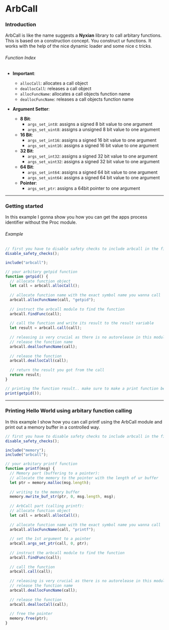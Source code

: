 # ArbCall

### Introduction

ArbCall is like the name suggests a **Nyxian** library to call arbitary functions. This is based on a construction concept. You construct ur functions. It works with the help of the nice dynamic loader and some nice c tricks.



###### Function Index

- **Important**:
  
  - `allocCall`: allocates a call object
  - `deallocCall`: releases a call object
  - `allocFuncName`: allocates a call objects function name
  - `deallocFuncName`: releases a call objects function name
  
- **Argument Setter**:
  
  - **8 Bit**:
    - `args_set_int8`: assigns a signed 8 bit value to one argument
    - `args_set_uint8`: assigns a unsigned 8 bit value to one argument
  - **16 Bit**:
    - `args_set_int16`: assigns a signed 16 bit value to one argument
    - `args_set_uint16`: assigns a signed 16 bit value to one argument
  - **32 Bit**:
    - `args_set_int32`: assigns a signed 32 bit value to one argument
    - `args_set_uint32`: assigns a signed 32 bit value to one argument
  - **64 Bit**:
    - `args_set_int64`: assigns a signed 64 bit value to one argument
    - `args_set_uint64`: assigns a signed 64 bit value to one argument
  - **Pointer**:
    - `args_set_ptr`: assigns a 64bit pointer to one argument
  
  

***

### Getting started

In this example I gonna show you how you can get the apps process identifier without the Proc module.

###### Example

```js
// first you have to disable safety checks to include arbcall in the first place
disable_safety_checks();

include("arbcall");

// your arbitary getpid function
function getpid() {
  // allocate function object
  let call = arbcall.allocCall();
  
  // allocate function name with the exact symbol name you wanna call
  arbcall.allocFuncName(call, "getpid");
  
  // instruct the arbcall module to find the function
  arbcall.findFunc(call);
  
  // call the function and write its result to the result variable
  let result = arbcall.call(call);
  
  // releasing is very crucial as there is no autorelease in this module for now
  // release the function name
  arbcall.deallocFuncName(call);
  
  // release the function
  arbcall.deallocCall(call);
  
  // return the result you got from the call
  return result;
}

// printing the function result.. make sure to make a print function before hand
print(getpid());
```

***

### Printing Hello World using arbitary function calling

In this example I show how you can call printf using the ArbCall module and print out a memory buffer in a controlled way.

```js
// first you have to disable safety checks to include arbcall in the first place
disable_safety_checks();

include("memory");
include("arbcall");

// your arbitary printf function
function printf(msg) {
  // Memory part (buffering to a pointer):
  // allocate the memory to the pointer with the length of ur buffer
  let ptr = memory.malloc(msg.length);
  
  // writing to the memory buffer
  memory.mwrite_buf_str(ptr, 0, msg.length, msg);
  
  // ArbCall part (calling printf):
  // allocate function object
  let call = arbcall.allocCall();
  
  // allocate function name with the exact symbol name you wanna call
  arbcall.allocFuncName(call, "printf");
  
  // set the 1st argument to a pointer
  arbcall.args_set_ptr(call, 0, ptr);
  
  // instruct the arbcall module to find the function
  arbcall.findFunc(call);
  
  // call the function
  arbcall.call(call);
  
  // releasing is very crucial as there is no autorelease in this module for now
  // release the function name
  arbcall.deallocFuncName(call);
  
  // release the function
  arbcall.deallocCall(call);
  
  // free the pointer
  memory.free(ptr);
}
```

